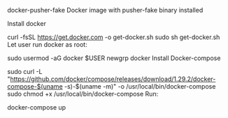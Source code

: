 docker-pusher-fake
Docker image with pusher-fake binary installed

Install docker

curl -fsSL https://get.docker.com -o get-docker.sh
sudo sh get-docker.sh
Let user run docker as root:

sudo usermod -aG docker $USER
newgrp docker
Install Docker-compose

sudo curl -L "https://github.com/docker/compose/releases/download/1.29.2/docker-compose-$(uname -s)-$(uname -m)" -o /usr/local/bin/docker-compose
sudo chmod +x /usr/local/bin/docker-compose
Run:

docker-compose up
